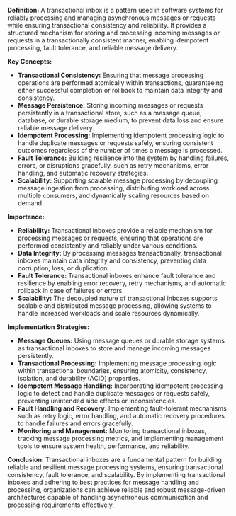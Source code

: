 **Definition:** A transactional inbox is a pattern used in software systems for reliably processing and managing asynchronous messages or requests while ensuring transactional consistency and reliability. It provides a structured mechanism for storing and processing incoming messages or requests in a transactionally consistent manner, enabling idempotent processing, fault tolerance, and reliable message delivery.

**Key Concepts:**

- **Transactional Consistency:** Ensuring that message processing operations are performed atomically within transactions, guaranteeing either successful completion or rollback to maintain data integrity and consistency.
- **Message Persistence:** Storing incoming messages or requests persistently in a transactional store, such as a message queue, database, or durable storage medium, to prevent data loss and ensure reliable message delivery.
- **Idempotent Processing:** Implementing idempotent processing logic to handle duplicate messages or requests safely, ensuring consistent outcomes regardless of the number of times a message is processed.
- **Fault Tolerance:** Building resilience into the system by handling failures, errors, or disruptions gracefully, such as retry mechanisms, error handling, and automatic recovery strategies.
- **Scalability:** Supporting scalable message processing by decoupling message ingestion from processing, distributing workload across multiple consumers, and dynamically scaling resources based on demand.

**Importance:**

- **Reliability:** Transactional inboxes provide a reliable mechanism for processing messages or requests, ensuring that operations are performed consistently and reliably under various conditions.
- **Data Integrity:** By processing messages transactionally, transactional inboxes maintain data integrity and consistency, preventing data corruption, loss, or duplication.
- **Fault Tolerance:** Transactional inboxes enhance fault tolerance and resilience by enabling error recovery, retry mechanisms, and automatic rollback in case of failures or errors.
- **Scalability:** The decoupled nature of transactional inboxes supports scalable and distributed message processing, allowing systems to handle increased workloads and scale resources dynamically.

**Implementation Strategies:**

- **Message Queues:** Using message queues or durable storage systems as transactional inboxes to store and manage incoming messages persistently.
- **Transactional Processing:** Implementing message processing logic within transactional boundaries, ensuring atomicity, consistency, isolation, and durability (ACID) properties.
- **Idempotent Message Handling:** Incorporating idempotent processing logic to detect and handle duplicate messages or requests safely, preventing unintended side effects or inconsistencies.
- **Fault Handling and Recovery:** Implementing fault-tolerant mechanisms such as retry logic, error handling, and automatic recovery procedures to handle failures and errors gracefully.
- **Monitoring and Management:** Monitoring transactional inboxes, tracking message processing metrics, and implementing management tools to ensure system health, performance, and reliability.

**Conclusion:** Transactional inboxes are a fundamental pattern for building reliable and resilient message processing systems, ensuring transactional consistency, fault tolerance, and scalability. By implementing transactional inboxes and adhering to best practices for message handling and processing, organizations can achieve reliable and robust message-driven architectures capable of handling asynchronous communication and processing requirements effectively.